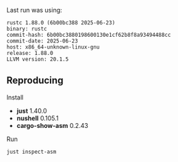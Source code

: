 Last run was using: 

<!-- rust version start -->
```
rustc 1.88.0 (6b00bc388 2025-06-23)
binary: rustc
commit-hash: 6b00bc3880198600130e1cf62b8f8a93494488cc
commit-date: 2025-06-23
host: x86_64-unknown-linux-gnu
release: 1.88.0
LLVM version: 20.1.5
```
<!-- rust version end -->

## Reproducing

Install 
* **just** <!-- just version start -->1.40.0<!-- just version end -->
* **nushell** <!-- nu version start -->0.105.1<!-- nu version end -->
* **cargo-show-asm** <!-- cargo-show-asm version start -->0.2.43<!-- cargo-show-asm version end -->

Run
```bash
just inspect-asm
```